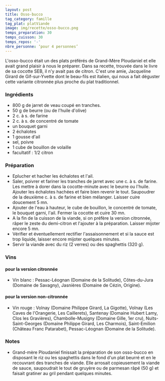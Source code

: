 ```yaml
---
layout: post
title: Osso-bucco
tag_category: famille
tag_plat: platViande
image: img/recette/osso-bucco.png
temps_preparation: 30
temps_cuisson: 30
temps_repos: '-'
nbre_personne: ‘pour 4 personnes’
---
```

L'osso-bucco était un des plats préférés de Grand-Mère Ploudaniel et elle avait grand plaisir à nous le préparer. Dans sa recette, trouvée dans le livre de sa cocotte SEB, il n'y avait pas de citron. C'est une amie, Jacqueline Girard de Gif-sur-Yvette dont le beau-fils est italien, qui nous a fait déguster cette variante citronnée plus proche du plat traditionnel.

### Ingrédients
* 800 g de jarret de veau coupé en tranches.
* 50 g de beurre (ou de l'huile d'olive)
* 2 c. à s. de farine
* 2 c. à s. de concentré de tomate
* un bouquet garni
* 2 échalotes
* 1 gousse d'ail
* sel, poivre
* 1 cube de bouillon de volaille
* facultatif : 1/2 citron

### Préparation
* Eplucher et hacher les échalotes et l'ail.
* Saler, poivrer et fariner les tranches de jarret avec une c. à s. de farine. Les mettre à dorer dans la cocotte-minute avec le beurre ou l'huile. Ajouter les échalotes hachées et faire bien revenir le tout. Saupoudrer de la deuxième c. à s. de farine et bien mélanger. Laisser cuire doucement 5 mn.
* Ajouter de l'eau à hauteur, le cube de bouillon, le concentré de tomate, le bouquet garni, l'ail. Fermer la cocotte et cuire 30 mn.
* A la fin de la cuisson de la viande, si on préfère la version citronnée, râper le zeste du demi-citron et l'ajouter à la préparation. Laisser mijoter encore 5 mn.
* Vérifier et éventuellement rectifier l'assaisonnement et si la sauce est trop liquide, laisser encore mijoter quelques minutes.
* Servir la viande avec du riz (2 verres) ou des spaghettis (320 g).

### Vins
#### pour la version citronnée
* Vin blanc : Pessac-Léognan (Domaine de la Solitude), Côtes-du-Jura (Domaine de Savagny), Jasnières (Domaine de Cézin, Origine).

#### pour la version non-citronnée
* Vin rouge : Volnay (Domaine Philippe Girard, La Gigotte), Volnay (Les Caves de l'Orangerie, Les Caillerets), Santenay	(Domaine Hubert Lamy, Clos les Gravières), Chambolle-Musigny (Domaine Gille, 1er cru), Nuits-Saint-Georges (Domaine Philippe Girard, Les Charmois), Saint-Emilion	(Château Franc Patarabet), Pessac-Léognan	(Domaine de la Solitude).

### Notes
* Grand-mère Ploudaniel finissait la préparation de son osso-bucco en disposant le riz ou les spaghettis dans le fond d'un plat beurré et en le recouvrant des tranches de viande. Elle arrosait copieusement la viande de sauce, saupoudrait le tout de gruyère ou de parmesan râpé (50 g) et faisait gratiner au gril pendant quelques minutes. 
